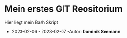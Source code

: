 # Mein erstes GIT Reositorium
Hier liegt mein Bash Skript
- 2023-02-06 - 2023-02-07
-Autor: **Dominik Seemann**
